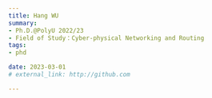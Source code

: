 ```yaml
---
title: Hang WU  
summary: 
- Ph.D.@PolyU 2022/23
- Field of Study：Cyber-physical Networking and Routing  
tags:
- phd

date: 2023-03-01
# external_link: http://github.com

---
```

